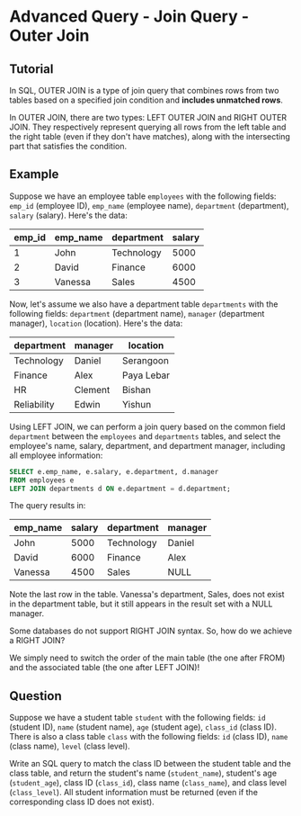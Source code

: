 # Advanced Query - Join Query - Outer Join

## Tutorial

In SQL, OUTER JOIN is a type of join query that combines rows from two tables based on a specified join condition and **includes unmatched rows**.

In OUTER JOIN, there are two types: LEFT OUTER JOIN and RIGHT OUTER JOIN. They respectively represent querying all rows from the left table and the right table (even if they don't have matches), along with the intersecting part that satisfies the condition.


## Example

Suppose we have an employee table `employees` with the following fields: `emp_id` (employee ID), `emp_name` (employee name), `department` (department), `salary` (salary). Here's the data:

| emp_id | emp_name | department | salary |
|--------|----------|------------|--------|
| 1      | John     | Technology     | 5000   |
| 2      | David     | Finance     | 6000   |
| 3      | Vanessa     | Sales     | 4500   |



Now, let's assume we also have a department table `departments` with the following fields: `department` (department name), `manager` (department manager), `location` (location). Here's the data:

| department | manager | location |
|------------|---------|----------|
| Technology     | Daniel    | Serangoon     |
| Finance      | Alex    | Paya Lebar     |
| HR      | Clement    | Bishan     |
| Reliability      | Edwin    | Yishun     |


Using LEFT JOIN, we can perform a join query based on the common field `department` between the `employees` and `departments` tables, and select the employee's name, salary, department, and department manager, including all employee information:

```sql
SELECT e.emp_name, e.salary, e.department, d.manager
FROM employees e
LEFT JOIN departments d ON e.department = d.department;
```



The query results in:

| emp_name | salary | department | manager |
|----------|--------|------------|---------|
| John     | 5000   | Technology     | Daniel    |
| David     | 6000   | Finance     | Alex    |
| Vanessa     | 4500   | Sales     | NULL    |


Note the last row in the table. Vanessa's department, Sales, does not exist in the department table, but it still appears in the result set with a NULL manager.

Some databases do not support RIGHT JOIN syntax. So, how do we achieve a RIGHT JOIN?

We simply need to switch the order of the main table (the one after FROM) and the associated table (the one after LEFT JOIN)!


## Question

Suppose we have a student table `student` with the following fields: `id` (student ID), `name` (student name), `age` (student age), `class_id` (class ID). There is also a class table `class` with the following fields: `id` (class ID), `name` (class name), `level` (class level).

Write an SQL query to match the class ID between the student table and the class table, and return the student's name (`student_name`), student's age (`student_age`), class ID (`class_id`), class name (`class_name`), and class level (`class_level`). All student information must be returned (even if the corresponding class ID does not exist).
